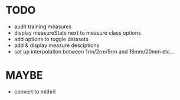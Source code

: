 # TODO
- audit training measures
- display measureStats next to measure class options
- add options to toggle datasets
- add & display measure desciptions
- set up interpolation between 1rm/2rm/5rm and 18mm/20mm etc...

# MAYBE
- convert to mithril
